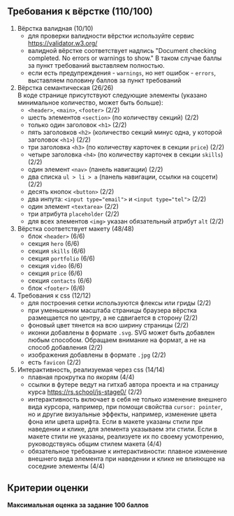 ## Требования к вёрстке (110/100)
1. Вёрстка валидная (10/10)
   - для проверки валидности вёрстки используйте сервис https://validator.w3.org/  
   - валидной вёрстке соответствует надпись "Document checking completed. No errors or warnings to show." В таком случае баллы за пункт требований выставляем полностью.
   - если есть предупреждения - `warnings`, но нет ошибок - `errors`, выставляем половину баллов за пункт требований
2. Вёрстка семантическая (26/26)  
   В коде странице присутствуют следующие элементы (указано минимальное количество, может быть больше):
   - `<header>`, `<main>`, `<footer>` (2/2)
   - шесть элементов `<section>` (по количеству секций) (2/2)
   - только один заголовок `<h1>` (2/2)
   - пять заголовков `<h2>` (количество секций минус одна, у которой заголовок `<h1>`) (2/2)
   - три заголовка `<h3>` (по количеству карточек в секции `price`) (2/2)
   - четыре заголовка `<h4>` (по количеству карточек в секции `skills`) (2/2)
   - один элемент `<nav>` (панель навигации) (2/2)
   - два списка `ul > li > a` (панель навигации, ссылки на соцсети) (2/2)
   - десять кнопок `<button>` (2/2)
   - два инпута: `<input type="email">` и `<input type="tel">` (2/2)
   - один элемент `<textarea>` (2/2)
   - три атрибута `placeholder` (2/2)
   - для всех элементов `<img>` указан обязательный атрибут `alt` (2/2)
3. Вёрстка соответствует макету (48/48)
   - блок `<header>` (6/6)
   - секция `hero` (6/6)
   - секция `skills` (6/6)
   - секция `portfolio` (6/6)
   - секция `video` (6/6)
   - секция `price` (6/6)
   - секция `contacts` (6/6)
   - блок `<footer>` (6/6) 
4. Требования к css (12/12)
   - для построения сетки используются флексы или гриды (2/2)
   - при уменьшении масштаба страницы браузера вёрстка размещается по центру, а не сдвигается в сторону (2/2)
   - фоновый цвет тянется на всю ширину страницы (2/2)
   - иконки добавлены в формате `.svg`. SVG может быть добавлен любым способом. Обращаем внимание на формат, а не на способ добавления (2/2)
   - изображения добавлены в формате `.jpg` (2/2)
   - есть `favicon` (2/2)
5. Интерактивность, реализуемая через css (14/14)
   - плавная прокрутка по якорям (4/4)
   - ссылки в футере ведут на гитхаб автора проекта и на страницу курса https://rs.school/js-stage0/ (2/2)
   - интерактивность включает в себя не только изменение внешнего вида курсора, например, при помощи свойства `cursor: pointer`, но и другие визуальные эффекты, например, изменение цвета фона или цвета шрифта. Если в макете указаны стили при наведении и клике, для элемента указываем эти стили. Если в макете стили не указаны, реализуете их по своему усмотрению, руководствуясь общим стилем макета (4/4)
   - обязательное требование к интерактивности: плавное изменение внешнего вида элемента при наведении и клике не влияющее на соседние элементы (4/4)

## Критерии оценки

**Максимальная оценка за задание 100 баллов**  